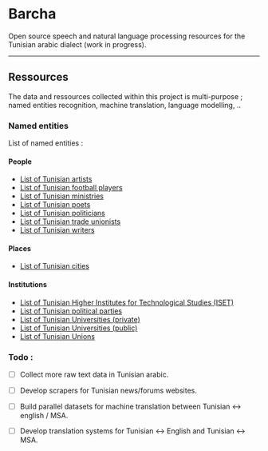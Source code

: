 # Barcha

Open source speech and natural language processing resources for the Tunisian arabic dialect (work in progress).

-------------------


## Ressources 

The data and ressources collected within this project is multi-purpose ; named entities recognition, machine translation, language modelling, ..

### Named entities 
List of named entities : 
#### People 
- [List of Tunisian artists](named_entities/tunisian_artists.txt)
- [List of Tunisian football players](named_entities/tunisian_football_players.txt)
- [List of Tunisian ministries](named_entities/tunisian_ministries.txt)
- [List of Tunisian poets](named_entities/tunisian_poets.txt)
- [List of Tunisian politicians](named_entities/tunisian_politicians.txt)
- [List of Tunisian trade unionists](named_entities/tunisian_trade_unionists.txt)
- [List of Tunisian writers](named_entities/tunisian_writers.txt)

#### Places
- [List of Tunisian cities](named_entities/tunisian_cities.txt)

#### Institutions 
- [List of Tunisian Higher Institutes for Technological Studies (ISET)](named_entities/tunisian_instit-public.txt)
- [List of Tunisian political parties](named_entities/tunisian_political_parties.txt)
- [List of Tunisian Universities (private)](named_entities/tunisian_univ-private.txt)
- [List of Tunisian Universities (public)](named_entities/tunisian_univ-public.txt)
- [List of Tunisian Unions](named_entities/tunisian_unions.acronym.txt)


### Todo : 

- [ ] Collect more raw text data in Tunisian arabic.
- [ ] Develop scrapers for Tunisian news/forums websites. 
- [ ] Build parallel datasets for machine translation between Tunisian <-> english / MSA.
- [ ] Develop translation systems for Tunisian <-> English and Tunisian <-> MSA.
 

